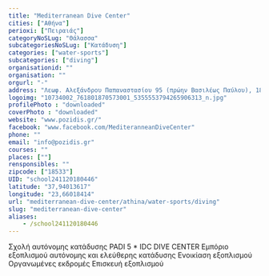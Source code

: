 ```yaml
---
title: "Mediterranean Dive Center"
cities: ["Αθήνα"]
perioxi: ["Πειραιάς"]
categoryNoSLug: "Θάλασσα"
subcategoriesNoSLug: ["Κατάδυση"]
categories: ["water-sports"]
subcategories: ["diving"]
organisationid: ""
organisation: ""
orgurl: "-"
address: "Λεωφ. Αλεξάνδρου Παπαναστασίου 95 (πρώην Βασιλέως Παύλου), 185 33 Piraeus, Greece"
logoimg: "10734002_761801870573001_5355553794265906313_n.jpg"
profilePhoto : "downloaded"
coverPhoto : "downloaded"
website: "www.pozidis.gr/"
facebook: "www.facebook.com/MediteranneanDiveCenter"
phone: ""
email: "info@pozidis.gr"
courses: ""
places: [""]
rensponsibles: ""
zipcode: ["18533"]
UID: "school241120180446"
latitude: "37,94013617"
longitude: "23,66018414"
url: "mediterranean-dive-center/athina/water-sports/diving"
slug: "mediterranean-dive-center"
aliases:
    - /school241120180446
---
```





Σχολή αυτόνομης κατάδυσης PADI 5 * IDC DIVE CENTER Εμπόριο εξοπλισμού αυτόνομης και ελεύθερης κατάδυσης Ενοικίαση εξοπλισμού Οργανωμένες εκδρομές Επισκευή εξοπλισμού